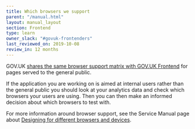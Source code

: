 ```yaml
---
title: Which browsers we support
parent: "/manual.html"
layout: manual_layout
section: Frontend
type: learn
owner_slack: "#govuk-frontenders"
last_reviewed_on: 2019-10-08
review_in: 12 months
---
```


GOV.UK [shares the same browser support matrix with GOV.UK Frontend](https://github.com/alphagov/govuk-frontend#browser-support) for pages served to the general public.

If the application you are working on is aimed at internal users rather than the general public you should look at your analytics data and check which browsers your users are using. Then you can then make an informed decision about which browsers to test with.

For more information around browser support, see the Service Manual page about [Designing for different browsers and devices](https://www.gov.uk/service-manual/technology/designing-for-different-browsers-and-devices).
